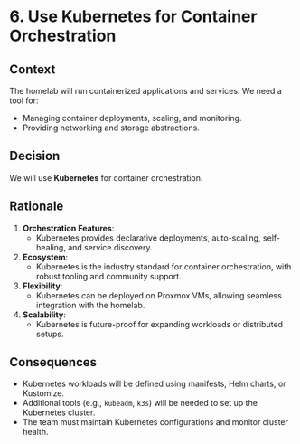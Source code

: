 # 6. Use Kubernetes for Container Orchestration

## Context
The homelab will run containerized applications and services. We need a tool for:
- Managing container deployments, scaling, and monitoring.
- Providing networking and storage abstractions.

## Decision
We will use **Kubernetes** for container orchestration.

## Rationale
1. **Orchestration Features**:
   - Kubernetes provides declarative deployments, auto-scaling, self-healing, and service discovery.
2. **Ecosystem**:
   - Kubernetes is the industry standard for container orchestration, with robust tooling and community support.
3. **Flexibility**:
   - Kubernetes can be deployed on Proxmox VMs, allowing seamless integration with the homelab.
4. **Scalability**:
   - Kubernetes is future-proof for expanding workloads or distributed setups.

## Consequences
- Kubernetes workloads will be defined using manifests, Helm charts, or Kustomize.
- Additional tools (e.g., `kubeadm`, `k3s`) will be needed to set up the Kubernetes cluster.
- The team must maintain Kubernetes configurations and monitor cluster health.

